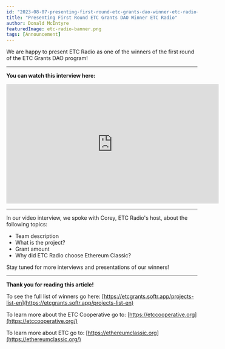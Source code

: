 ```yaml
---
id: "2023-08-07-presenting-first-round-etc-grants-dao-winner-etc-radio-en"
title: "Presenting First Round ETC Grants DAO Winner ETC Radio"
author: Donald McIntyre
featuredImage: etc-radio-banner.png
tags: [Announcement]
---
```


We are happy to present ETC Radio as one of the winners of the first round of the ETC Grants DAO program!  

---
**You can watch this interview here:**

<iframe width="560" height="315" src="https://www.youtube.com/embed/XL3D_m_Pykk" title="YouTube video player" frameborder="0" allow="accelerometer; autoplay; clipboard-write; encrypted-media; gyroscope; picture-in-picture; web-share" allowfullscreen></iframe>

---

In our video interview, we spoke with Corey, ETC Radio's host, about the following topics:  

- Team description  
- What is the project?  
- Grant amount  
- Why did ETC Radio choose Ethereum Classic?  

Stay tuned for more interviews and presentations of our winners!

---

**Thank you for reading this article!**

To see the full list of winners go here: [https://etcgrants.softr.app/projects-list-en](https://etcgrants.softr.app/projects-list-en)

To learn more about the ETC Cooperative go to:  [https://etccooperative.org](https://etccooperative.org/)

To learn more about ETC go to:  [https://ethereumclassic.org](https://ethereumclassic.org/)
